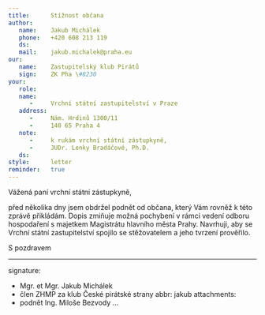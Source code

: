 ```yaml
---
title:      Stížnost občana
author:
   name:    Jakub Michálek
   phone:   +420 608 213 119
   ds:      
   mail:    jakub.michalek@praha.eu
our:
   name:    Zastupitelský klub Pirátů
   sign:    ZK Pha \#8230
your:
   role:    
   name:    
      -     Vrchní státní zastupitelství v Praze
   address:
      -     Nám. Hrdinů 1300/11
      -     140 65 Praha 4
   note:
      -     k rukám vrchní státní zástupkyně,
      -     JUDr. Lenky Bradáčové, Ph.D. 
   ds:      
style:      letter
reminder:   true
---
```


Vážená paní vrchní státní zástupkyně,

před několika dny jsem obdržel podnět od občana, který Vám rovněž k této zprávě přikládám. Dopis zmiňuje možná pochybení v rámci vedení odboru hospodaření s majetkem Magistrátu hlavního města Prahy. Navrhuji, aby se Vrchní státní zastupitelství spojilo se stěžovatelem a jeho tvrzení prověřilo. 

S pozdravem

---
signature: 
  - Mgr. et Mgr. Jakub Michálek
  - člen ZHMP za klub České pirátské strany
abbr:       jakub
attachments:
  - podnět Ing. Miloše Bezvody 
...
